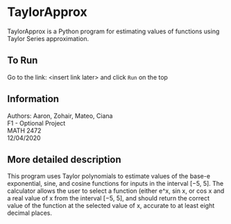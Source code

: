 # TaylorApprox
TaylorApprox is a Python program for estimating values of functions using Taylor Series approximation.
## To Run
Go to the link: \<insert link later\> and click ```Run``` on the top

## Information
Authors: Aaron, Zohair, Mateo, Ciana\
F1 - Optional Project\
MATH 2472\
12/04/2020

## More detailed description
This program uses Taylor polynomials to estimate values of the base-e exponential, sine, and cosine functions for inputs in the interval [−5, 5].
The calculator allows the user to select a function (either e^x, sin x, or cos x and a real value of x from the interval [−5, 5], and should return the correct value of the function at the selected value of x, accurate to at least eight decimal places.
